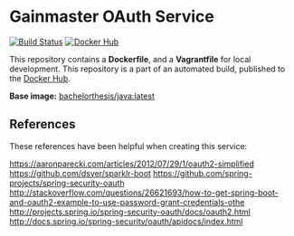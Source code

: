 # Gainmaster OAuth Service

[![Build Status](http://jenkins.hesjevik.im/buildStatus/icon?job=gainmaster-oauth2-service)](http://jenkins.hesjevik.im/job/gainmaster-oauth2-service/) [![Docker Hub](https://img.shields.io/badge/docker-ready-blue.svg?style=plastic)][docker_hub_repository]

This repository contains a **Dockerfile**, and a **Vagrantfile** for local development. This repository is a part of an automated build, published to the [Docker Hub][docker_hub_repository].

**Base image:** [bachelorthesis/java:latest][docker_hub_base_image]

[docker_hub_repository]: https://registry.hub.docker.com/u/bachelorthesis/gainmaster-oauth-service/
[docker_hub_base_image]: https://registry.hub.docker.com/u/bachelorthesis/java/

## References

These references have been helpful when creating this service:

https://aaronparecki.com/articles/2012/07/29/1/oauth2-simplified
https://github.com/dsyer/sparklr-boot
https://github.com/spring-projects/spring-security-oauth
http://stackoverflow.com/questions/26621693/how-to-get-spring-boot-and-oauth2-example-to-use-password-grant-credentials-othe
http://projects.spring.io/spring-security-oauth/docs/oauth2.html
http://docs.spring.io/spring-security/oauth/apidocs/index.html
